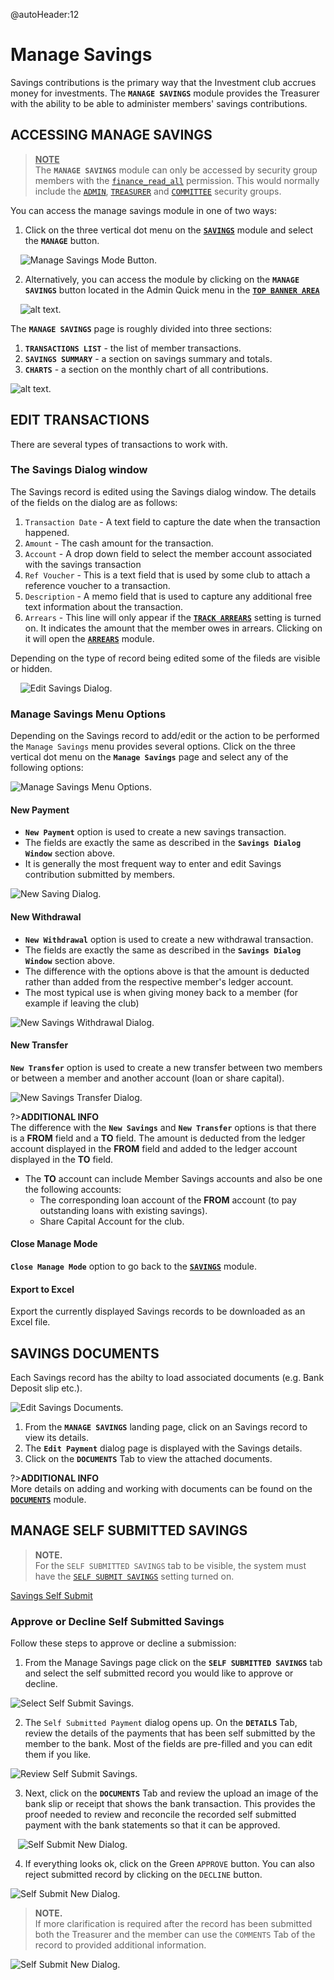 @autoHeader:12
# Manage Savings

Savings contributions is the primary way that the Investment club accrues money for investments. The **`MANAGE SAVINGS`** module provides the Treasurer with the ability to be able to administer members' savings contributions.

## ACCESSING MANAGE SAVINGS
><ins>**NOTE**</ins>\
>The **`MANAGE SAVINGS`** module can only be accessed by security group members with the [`finance_read_all`](10_admin_member-accounts?id=finance_read_all) permission. This would normally include the [`ADMIN`](10_admin_member-accounts?id=_1031-admin-group), [`TREASURER`](10_admin_member-accounts?id=_1034-treasurer-group) and [`COMMITTEE`](10_admin_member-accounts?id=_1032-committee-group) security groups.

You can access the manage savings module in one of two ways:

1. Click on the three vertical dot menu on the [**`SAVINGS`**](04_user_savings) module and select the **`MANAGE`** button.


&nbsp;&nbsp;&nbsp;&nbsp;![Manage Savings Mode Button](static/images/3.1.2_Manage_Savings_Button.png ":size=400").

2. Alternatively, you can access the module by clicking on the **`MANAGE SAVINGS`** button located in the Admin Quick menu in the [**`TOP BANNER AREA`**](getting-started/navigate-the-app?id=the-top-banner-area)


&nbsp;&nbsp;&nbsp;&nbsp;![alt text](static/images/3.2_Manage_savings_quick_menu.png "Manage Savings Quick Menu :size=400").

The **`MANAGE SAVINGS`** page is roughly divided into three sections:
1. **`TRANSACTIONS LIST`** - the list of member transactions. 
2. **`SAVINGS SUMMARY`** - a section on savings summary and totals. 
3. **`CHARTS`** - a section on the monthly chart of all contributions.


![alt text](static/images/3.3_Manage_Savings_Page.png "Manage Savings Page :size=400").

## EDIT TRANSACTIONS
There are several types of transactions to work with. 

### The Savings Dialog window
The Savings record is edited using the Savings dialog window. 
The details of the fields on the dialog are as follows:

 1. `Transaction Date` - A text field to capture the date when the transaction happened.
 2. `Amount` - The cash amount for the transaction.
 3. `Account` - A drop down field to select the member account associated with the savings transaction
 4. `Ref Voucher` - This is a text field that is used by some club to attach a reference voucher to a transaction.
 5. `Description` - A memo field that is used to capture any additional free text information about the transaction.
 6. `Arrears` - This line will only appear if the [**`TRACK ARREARS`**](17_admin_system-settings?id=system-will-track-arrears) setting is turned on. It indicates the amount that the member owes in arrears. Clicking on it will open the [**`ARREARS`**](11_admin_arrears.md) module.

Depending on the type of record being edited some of the fileds are visible or hidden.

&nbsp;&nbsp;&nbsp;&nbsp;![Edit Savings Dialog](static/images/3.3.1_Edit_Savings_Page.png ":size=400").

### Manage Savings Menu Options

Depending on the Savings record to add/edit or the action to be performed the `Manage Savings` menu provides several options.
Click on the three vertical dot menu on the **`Manage Savings`** page and select any of the following options:

![Manage Savings Menu Options](static/images/3.1.4_Manage_Savings_Menu.png ":size=400").

#### New Payment
- **`New Payment`** option is used to create a new savings transaction.
- The fields are exactly the same as described in the **`Savings Dialog Window`** section above.
- It is generally the most frequent way to enter and edit Savings contribution submitted by members.

![New Saving Dialog](static/images/3.3.4_New_Savings.png ":size=400").

#### New Withdrawal
- **`New Withdrawal`** option is used to create a new withdrawal transaction.
- The fields are exactly the same as described in the **`Savings Dialog Window`** section above.
- The difference with the options above is that the amount is deducted rather than added from the respective member's ledger account.
- The most typical use is when giving money back to a member (for example if leaving the club)

![New Savings Withdrawal Dialog](static/images/3.3.4_New_Withdrawal.png ":size=400").

#### New Transfer
**`New Transfer`** option is used to create a new transfer between two members or between a member and another account (loan or share capital).

![New Savings Transfer Dialog](static/images/3.3.4_New_Transfer.png ":size=400").

?>**ADDITIONAL INFO**\
The difference with the **`New Savings`** and **`New Transfer`** options 
is that there is a **FROM** field and a **TO** field. 
The amount is deducted from the ledger account displayed in the **FROM** field 
and added to the ledger account displayed in the **TO** field.

- The **TO** account can include Member Savings accounts and also be one the following accounts:
    - The corresponding loan account of the **FROM** account (to pay outstanding loans with existing savings).
    - Share Capital Account for the club.

#### Close Manage Mode
**`Close Manage Mode`** option to go back to the [**`SAVINGS`**](04_user_savings) module.
  
#### Export to Excel
Export the currently displayed Savings records to be downloaded as an Excel file.

## SAVINGS DOCUMENTS
Each Savings record has the abilty to load associated documents (e.g. Bank Deposit slip etc.). 


![Edit Savings Documents](static/images/3.3.2_Edit_Savings_Documents.png ":size=400").

1. From the **`MANAGE SAVINGS`** landing page, click on an Savings record to view its details.
2. The **`Edit Payment`** dialog page is displayed with the Savings details.
3. Click on the **`DOCUMENTS`** Tab to view the attached documents.

?>**ADDITIONAL INFO** \
More details on adding and working with documents can be found on the [**`DOCUMENTS`**](06_user_documents.md) module.  

## MANAGE SELF SUBMITTED SAVINGS

>**NOTE.** \
>For the `SELF SUBMITTED SAVINGS` tab to be visible, the system must have the [`SELF SUBMIT SAVINGS`](17_admin_system-settings?id=self-submit-savings) setting turned on.

<!-- embed:start:app settings -->

[Savings Self Submit](static/markdown/self_submit_savings.md ':include')

<!-- embed:end:app settings -->
### Approve or Decline Self Submitted Savings
Follow these steps to approve or decline a submission:

1. From the Manage Savings page click on the **`SELF SUBMITTED SAVINGS`** tab and select the self submitted record you would like to approve or decline.
   
![Select Self Submit Savings](static/images/3.3.2_Select_Self_Submit_Savings.png ":size=400").


2. The `Self Submitted Payment` dialog opens up. On the **`DETAILS`** Tab, review the details of the payments  that has been self submitted by the member to the bank. Most of the fields are pre-filled and you can edit them if you like.
   
![Review Self Submit Savings](static/images/3.3.2_Review_Self_Submit_Savings.png ":size=400").

3. Next, click on the **`DOCUMENTS`** Tab and review the upload an image of the bank slip or receipt that shows the bank transaction. This provides the proof needed to review and reconcile the recorded self submitted payment with the bank statements so that it can be approved.
   
&nbsp;&nbsp;&nbsp;![Self Submit New Dialog](static/images/3.3.2_Review_Self_Submit_Doc.png ":size=400").

4. If everything looks ok, click on the Green `APPROVE` button. You can also reject submitted record by clicking on the `DECLINE` button.

![Self Submit New Dialog](static/images/3.3.2_Approve_Self_Submit_Savings.png ":size=400").

>**NOTE.** \
>If more clarification is required after the record has been submitted both the Treasurer and the member can use the `COMMENTS` Tab of the record to provided additional information.

![Self Submit New Dialog](static/images/3.1.3.2_self_submit_comment.png ":size=400").
